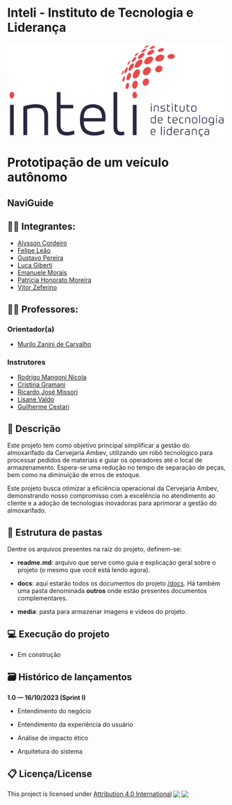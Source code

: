 # Inteli - Instituto de Tecnologia e Liderança 

<p align="center">
<a href= "https://www.inteli.edu.br/"><img src="media/images/inteli.png" alt="Inteli - Instituto de Tecnologia e Liderança" border="0"></a>
</p>

# Prototipação de um veículo autônomo

## NaviGuide

## :student: Integrantes: 
- <a href="https://www.linkedin.com/in/alysson-cordeiro-0684a8236/">Alysson Cordeiro</a>
- <a href="https://www.linkedin.com/in/felipe-hm-le%C3%A3o/">Felipe Leão</a>
- <a href="https://www.linkedin.com/in/gustavo-pereira1/">Gustavo Pereira</a> 
- <a href="https://www.linkedin.com/in/luca-giberti-63a4ab231/">Luca Giberti</a> 
- <a href="https://www.linkedin.com/in/emanuele-morais/">Emanuele Morais</a>
- <a href="https://www.linkedin.com/in/patriciahonorato/">Patricia Honorato Moreira</a> 
- <a href="https://www.linkedin.com/in/vitor-zeferino/">Vitor Zeferino</a>

## :teacher: Professores:
### Orientador(a) 
- <a href="https://www.linkedin.com/in/murilo-zanini-de-carvalho-0980415b/">Murilo Zanini de Carvalho</a>
### Instrutores
- <a href="https://www.linkedin.com/in/rodrigo-mangoni-nicola-537027158/">Rodrigo Mangoni Nicola</a>
- <a href="https://www.linkedin.com/in/cristinagramani/">Cristina Gramani</a> 
- <a href="https://www.linkedin.com/in/ricardo-jos%C3%A9-missori/">Ricardo José Missori</a> 
- <a href="https://www.linkedin.com/in/lisane-valdo/">Lisane Valdo</a>
- <a href="https://www.linkedin.com/in/gui-cestari/">Guilherme Cestari</a> 

## 📝 Descrição

Este projeto tem como objetivo principal simplificar a gestão do almoxarifado da Cervejaria Ambev, utilizando um robô tecnológico para processar pedidos de materiais e guiar os operadores até o local de armazenamento. Espera-se uma redução no tempo de separação de peças, bem como na diminuição de erros de estoque.

Este projeto busca otimizar a eficiência operacional da Cervejaria Ambev, demonstrando nosso compromisso com a excelência no atendimento ao cliente e a adoção de tecnologias inovadoras para aprimorar a gestão do almoxarifado.

## 📁 Estrutura de pastas

Dentre os arquivos presentes na raiz do projeto, definem-se:

- <b>readme.md</b>: arquivo que serve como guia e explicação geral sobre o projeto (o mesmo que você está lendo agora).

- <b>docs</b>: aqui estarão todos os documentos do projeto [/docs](/docs). Há também uma pasta denominada <b>outros</b> onde estão presentes documentos complementares.

- <b>media</b>: pasta para armazenar imagens e vídeos do projeto.


## 💻 Execução do projeto

- Em construção

## 🗃 Histórico de lançamentos

**1.0 — 16/10/2023 (Sprint I)**

* Entendimento do negócio

* Entendimento da experiência do usuário

* Análise de impacto ético

* Arquitetura do sistema


## 📋 Licença/License

<p xmlns:cc="http://creativecommons.org/ns#" xmlns:dct="http://purl.org/dc/terms/"> This project is licensed under <a href="http://creativecommons.org/licenses/by/4.0/?ref=chooser-v1" target="_blank" rel="license noopener noreferrer" style="display:inline-block;">Attribution 4.0 International<img style="height:22px!important;margin-left:3px;vertical-align:text-bottom;" src="https://mirrors.creativecommons.org/presskit/icons/cc.svg?ref=chooser-v1"><img style="height:22px!important;margin-left:3px;vertical-align:text-bottom;" src="https://mirrors.creativecommons.org/presskit/icons/by.svg?ref=chooser-v1"></a></p>
